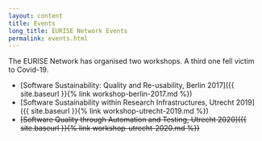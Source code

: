 ```yaml
---
layout: content
title: Events
long_title: EURISE Network Events
permalink: events.html
---
```


The EURISE Network has organised two workshops. A third one fell victim to Covid-19.

* [Software Sustainability: Quality and Re-usability, Berlin 2017]({{ site.baseurl }}{% link workshop-berlin-2017.md %})
* [Software Sustainability within Research Infrastructures, Utrecht 2019]({{ site.baseurl }}{% link workshop-utrecht-2019.md %})
* ~~[Software Quality through Automation and Testing, Utrecht 2020]({{ site.baseurl }}{% link workshop-utrecht-2020.md %})~~

